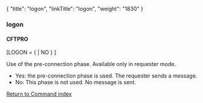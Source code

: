 {
    "title": "logon",
    "linkTitle": "logon",
    "weight": "1830"
}<span id="logon"></span>

### logon

#### CFTPRO

\[LOGON = {
| NO } \]

Use of the pre-connection phase. Available only in requester mode.

-   Yes: the pre-connection phase
    is used. The requester sends a message.
-   No: This phase is not used. No message
    is sent.

[Return to Command index](../../)
